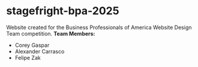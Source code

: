 # stagefright-bpa-2025
Website created for the Business Professionals of America Website Design Team competition.
**Team Members:**
- Corey Gaspar
- Alexander Carrasco
- Felipe Zak
